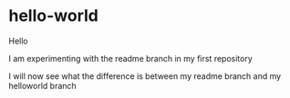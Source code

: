 # hello-world
Hello

I am experimenting with the readme branch in my first repository

I will now see what the difference is between my readme branch and my helloworld branch
